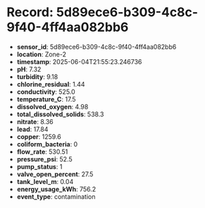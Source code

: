 # Record: 5d89ece6-b309-4c8c-9f40-4ff4aa082bb6

- **sensor_id**: 5d89ece6-b309-4c8c-9f40-4ff4aa082bb6
- **location**: Zone-2
- **timestamp**: 2025-06-04T21:55:23.246736
- **pH**: 7.32
- **turbidity**: 9.18
- **chlorine_residual**: 1.44
- **conductivity**: 525.0
- **temperature_C**: 17.5
- **dissolved_oxygen**: 4.98
- **total_dissolved_solids**: 538.3
- **nitrate**: 8.36
- **lead**: 17.84
- **copper**: 1259.6
- **coliform_bacteria**: 0
- **flow_rate**: 530.51
- **pressure_psi**: 52.5
- **pump_status**: 1
- **valve_open_percent**: 27.5
- **tank_level_m**: 0.04
- **energy_usage_kWh**: 756.2
- **event_type**: contamination